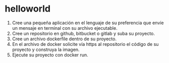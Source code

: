 # helloworld

1) Cree una pequeña aplicación en el lenguaje de su preferencia que envíe un mensaje en terminal con su archivo ejecutable.
2) Cree un repositorio en github, bitbucket o gitlab y suba su proyecto.
3) Cree un archivo dockerfile dentro de su proyecto.
4) En el archivo de docker solicite vía https al repositorio el código de su proyecto y construya la imagen.
5) Ejecute su proyecto con docker run.